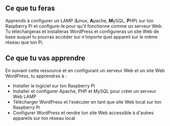 ## Ce que tu feras
Apprends à configurer un LAMP (**L**inux, **A**pache, **M**ySQL, **P**HP) sur ton Raspberry Pi et configure-le pour qu'il fonctionne comme un serveur Web. Tu téléchargeras et installeras WordPress et configureras un site Web de base auquel tu pourras accéder sur n'importe quel appareil sur le même réseau que ton Pi.

## Ce que tu vas apprendre
 En suivant cette ressource et en configurant un serveur Web et un site Web WordPress, tu apprendras à :

 - Installer le logiciel sur ton Raspberry Pi
 - Installer et configurer Apache, PHP et MySQL pour créer un serveur Web LAMP
 - Télécharger WordPress et l'exécuter en tant que site Web local sur ton Raspberry Pi
 - Configurer WordPress et rendre ton site Web accessible à d'autres appareils sur ton réseau local
